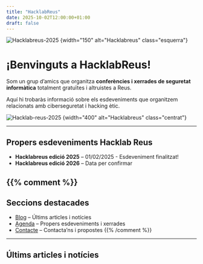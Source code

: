 ```yaml
---
title: "HacklabReus"
date: 2025-10-02T12:00:00+01:00
draft: false
---
```


![Hacklabreus-2025](/img/logo.png)
{width="150" alt="Hacklabreus" class="esquerra"}
# ¡Benvinguts a HacklabReus!
Som un grup d’amics que organitza **conferències i xerrades de seguretat informàtica** totalment gratuïtes i altruistes a Reus.

Aquí hi trobaràs informació sobre els esdeveniments que organitzem relacionats amb ciberseguretat i hacking ètic.  

<p class="clear"></p>  

![Hacklab-reus-2025](/img/hacklabreus2025.jpg)
{width="400" alt="Hacklabreus" class="centrat"}

---

## Propers esdeveniments Hacklab Reus

- **Hacklabreus edició 2025** – 01/02/2025 - Esdeveniment finalitzat!
- **Hacklabreus edició 2026** – Data per confirmar

{{% comment %}} 
---

## Seccions destacades

- [Blog](/posts/) – Últims articles i notícies  
- [Agenda](/agenda/) – Propers esdeveniments i xerrades  
- [Contacte](/contact/) – Contacta’ns i propostes
{{% /comment %}}

---

## Últims articles i notícies